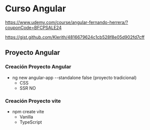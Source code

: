 # Curso Angular 
https://www.udemy.com/course/angular-fernando-herrera/?couponCode=BFCPSALE24

https://gist.github.com/Klerith/4816679624c1cb528f8e05d902fd7cff



## Proyecto Angular

  ### Creación Proyecto Angular
  - ng new angular-app --standalone false (proyecto tradicional)
    - CSS
    - SSR NO
    

  ### Creación Proyecto vite
  - npm create vite
    - Vanilla
    - TypeScript


#